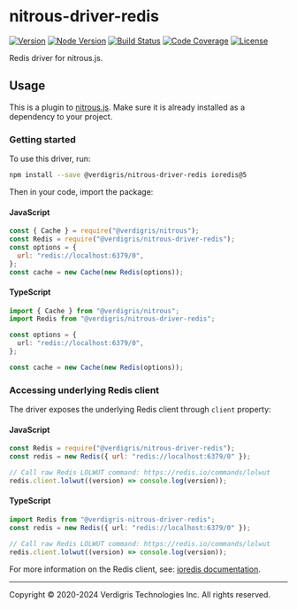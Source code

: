 # nitrous-driver-redis

[![Version][version-badge]][npm-url]
[![Node Version][node-badge]][node-url]
[![Build Status][build-status-badge]][github-workflows-url]
[![Code Coverage][codecov-badge]][codecov-url]
[![License][license-badge]](LICENSE.md)

Redis driver for nitrous.js.

## Usage

This is a plugin to [nitrous.js][nitrous-js]. Make sure it is already installed
as a dependency to your project.

### Getting started

To use this driver, run:

```bash
npm install --save @verdigris/nitrous-driver-redis ioredis@5
```

Then in your code, import the package:

#### JavaScript

```javascript
const { Cache } = require("@verdigris/nitrous");
const Redis = require("@verdigris/nitrous-driver-redis");
const options = {
  url: "redis://localhost:6379/0",
};
const cache = new Cache(new Redis(options));
```

#### TypeScript

```typescript
import { Cache } from "@verdigris/nitrous";
import Redis from "@verdigris/nitrous-driver-redis";

const options = {
  url: "redis://localhost:6379/0",
};

const cache = new Cache(new Redis(options));
```

### Accessing underlying Redis client

The driver exposes the underlying Redis client through `client` property:

#### JavaScript

```javascript
const Redis = require("@verdigris/nitrous-driver-redis");
const redis = new Redis({ url: "redis://localhost:6379/0" });

// Call raw Redis LOLWUT command: https://redis.io/commands/lolwut
redis.client.lolwut((version) => console.log(version));
```

#### TypeScript

```typescript
import Redis from "@verdigris-nitrous-driver-redis";
const redis = new Redis({ url: "redis://localhost:6379/0" });

// Call raw Redis LOLWUT command: https://redis.io/commands/lolwut
redis.client.lolwut((version) => console.log(version));
```

For more information on the Redis client, see:
[ioredis documentation][ioredis-docs].

---

Copyright © 2020-2024 Verdigris Technologies Inc. All rights reserved.

[npm-url]: https://www.npmjs.com/package/@verdigris/nitrous-driver-redis?activeTab=versions
[version-badge]: https://img.shields.io/npm/v/@verdigris/nitrous-driver-redis?style=for-the-badge
[node-badge]: https://img.shields.io/node/v/@verdigris/nitrous-driver-redis?style=for-the-badge
[node-url]: https://nodejs.org/en/about/releases/
[build-status-badge]: https://shields.verdigris.co/github/actions/workflow/status/verdigristech/nitrous-driver-redis/test.yaml?logo=github&style=for-the-badge
[github-workflows-url]: https://github.com/VerdigrisTech/nitrous-driver-redis/actions
[codecov-badge]: https://img.shields.io/codecov/c/github/verdigristech/nitrous-driver-redis?logo=codecov&style=for-the-badge
[codecov-url]: https://codecov.io/gh/VerdigrisTech/nitrous-driver-redis
[license-badge]: https://img.shields.io/github/license/verdigristech/nitrous-driver-redis?style=for-the-badge
[nitrous-js]: https://www.npmjs.com/package/@verdigris/nitrous
[ioredis-docs]: https://github.com/redis/ioredis
